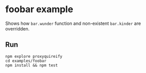 # foobar example

Shows how `bar.wunder` function and non-existent `bar.kinder` are overridden.

## Run

    npm explore proxyquireify
    cd examples/foobar
    npm install && npm test
